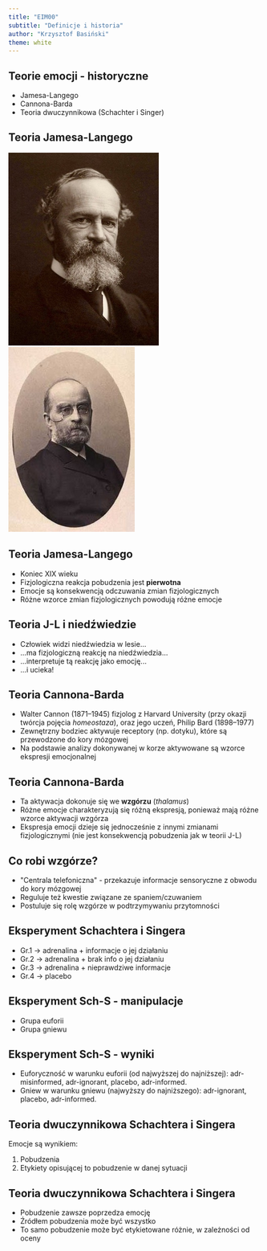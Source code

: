 ```yaml
---
title: "EIM00"
subtitle: "Definicje i historia"
author: "Krzysztof Basiński"
theme: white
---
```



## Teorie emocji - historyczne

- Jamesa-Langego
- Cannona-Barda
- Teoria dwuczynnikowa (Schachter i Singer)

## Teoria Jamesa-Langego

<img src="img/02_james.jpg" alt="James" class="stretch">
<img src="img/02_lange.jpg" alt="Lange" class="stretch">

## Teoria Jamesa-Langego

- Koniec XIX wieku
- Fizjologiczna reakcja pobudzenia jest **pierwotna**
- Emocje są konsekwencją odczuwania zmian fizjologicznych
- Różne wzorce zmian fizjologicznych powodują różne emocje

## Teoria J-L i niedźwiedzie

- Człowiek widzi niedźwiedzia w lesie...
- ...ma fizjologiczną reakcję na niedźwiedzia...
- ...interpretuje tą reakcję jako emocję...
- ...i ucieka!

## Teoria Cannona-Barda

- Walter Cannon (1871–1945) fizjolog z Harvard University (przy okazji twórcja pojęcia *homeostaza*), oraz jego uczeń, Philip Bard (1898–1977)
- Zewnętrzny bodziec aktywuje receptory (np. dotyku), które są przewodzone do kory mózgowej
- Na podstawie analizy dokonywanej w korze aktywowane są wzorce ekspresji emocjonalnej

## Teoria Cannona-Barda

- Ta aktywacja dokonuje się we **wzgórzu** (*thalamus*)
- Różne emocje charakteryzują się różną ekspresją, ponieważ mają różne wzorce aktywacji wzgórza
- Ekspresja emocji dzieje się jednocześnie z innymi zmianami fizjologicznymi (nie jest konsekwencją pobudzenia jak w teorii J-L)

## Co robi wzgórze?

- "Centrala telefoniczna" - przekazuje informacje sensoryczne z obwodu do kory mózgowej
- Reguluje też kwestie związane ze spaniem/czuwaniem
- Postuluje się rolę wzgórze w podtrzymywaniu przytomności

## Eksperyment Schachtera i Singera

- Gr.1 -> adrenalina + informacje o jej działaniu
- Gr.2 -> adrenalina + brak info o jej działaniu
- Gr.3 -> adrenalina + nieprawdziwe informacje
- Gr.4 -> placebo

## Eksperyment Sch-S - manipulacje

- Grupa euforii
- Grupa gniewu

## Eksperyment Sch-S - wyniki

- Euforyczność w warunku euforii (od najwyższej do najniższej): adr-misinformed, adr-ignorant, placebo, adr-informed. 
- Gniew w warunku gniewu (najwyższy do najniższego): adr-ignorant, placebo, adr-informed.


## Teoria dwuczynnikowa Schachtera i Singera

Emocje są wynikiem: 
1. Pobudzenia
2. Etykiety opisującej to pobudzenie w danej sytuacji

## Teoria dwuczynnikowa Schachtera i Singera

- Pobudzenie zawsze poprzedza emocję
- Źródłem pobudzenia może być wszystko
- To samo pobudzenie może być etykietowane różnie, w zależności od oceny

